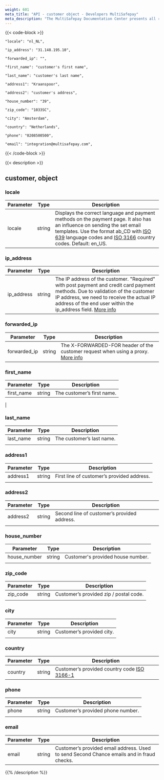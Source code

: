 ```yaml
---
weight: 601
meta_title: "API - customer object - Developers MultiSafepay"
meta_description: "The MultiSafepay Documentation Center presents all relevant information about our Plugins and API. You can also find support pages for Payment Methods, Tools and General Questions as well as the contact details of our Support and Integration Teams."
---
```

{{< code-block >}}
```shell 
"locale": "nl_NL",
```

```shell
"ip_address": "31.148.195.10",
```

```shell 
"forwarded_ip": "",
```

```shell
"first_name": "customer's first name",
```

```shell
"last_name": "customer's last name",
```

```shell 
"address1": "Kraanspoor",
```

```shell 
"address2": "customer's address",
```

```shell 
"house_number": "39",
```

```shell 
"zip_code": "1033SC",
```

```shell 
"city": "Amsterdam",
```

```shell 
"country": "Netherlands",
```

```shell 
"phone": "0208500500",
```

```shell 
"email": "integration@multisafepay.com",
```

{{< /code-block >}}

{{< description >}}
## customer, object
### locale
| Parameter                          | Type     | Description                                                                          |
|------------------------------------|----------|--------------------------------------------------------------------------------------|
| locale                             | string   | Displays the correct language and payment methods on the payment page. It also has an influence on sending the set email templates. Use the format ab_CD with [ISO 639](https://www.iso.org/iso-639-language-codes.html) language codes and [ISO 3166](https://www.iso.org/iso-3166-country-codes.html) country codes. Default: en_US. | 

### ip_address
| Parameter                          | Type     | Description                                                                          |
|------------------------------------|----------|--------------------------------------------------------------------------------------|
| ip_address                         | string  | The IP address of the customer. "Required" with post payment and credit card payment methods. Due to validation of the customer IP address, we need to receive the actual IP address of the end user within the ip_address field. [More info](/faq/api/ip_address/)                                                                            |

### forwarded_ip
| Parameter                          | Type     | Description                                                                          |
|------------------------------------|----------|--------------------------------------------------------------------------------------|
| forwarded_ip                       | string   | The X-FORWARDED-FOR header of the customer request when using a proxy. [More info](/faq/api/ip_address/)                                                                            |

### first_name
| Parameter                          | Type     | Description                                                                          |
|------------------------------------|----------|--------------------------------------------------------------------------------------|
| first_name                         | string   | The customer’s first name.                                                            |
|

### last_name
| Parameter                          | Type     | Description                                                                          |
|------------------------------------|----------|--------------------------------------------------------------------------------------|
| last_name                          | string   | The customer’s last name.                                                             |
|                                    |          |                                                                                      | 

### address1
| Parameter                          | Type     | Description                                                                          |
|------------------------------------|----------|--------------------------------------------------------------------------------------|
| address1                           | string   | First line of customer’s provided address.                                            |
|                                    |          |                                                                                      | 

### address2
| Parameter                          | Type     | Description                                                                          |
|------------------------------------|----------|--------------------------------------------------------------------------------------|
| address2                           | string   | Second line of customer’s provided address.                                           |
|                                    |          |                                                                                      | 

### house_number
| Parameter                          | Type     | Description                                                                          |
|------------------------------------|----------|--------------------------------------------------------------------------------------|
| house_number                       | string   | Customer's provided house number.                                                     |
|                                    |          |                                                                                      | 

### zip_code
| Parameter                          | Type     | Description                                                                          |
|------------------------------------|----------|--------------------------------------------------------------------------------------|
| zip_code                           | string   | Customer’s provided zip / postal code.                                                |
|                                    |          |                                                                                      | 

### city
| Parameter                          | Type     | Description                                                                          |
|------------------------------------|----------|--------------------------------------------------------------------------------------|
| city                               | string   | Customer’s provided city.                                                             |
|                                    |          |                                                                                      | 

### country
| Parameter                          | Type     | Description                                                                          |
|------------------------------------|----------|--------------------------------------------------------------------------------------|
| country                            | string   | Customer’s provided country code [ISO 3166-1](https://www.iso.org/iso-3166-country-codes.html)                                                                                                           |

### phone
| Parameter                          | Type     | Description                                                                          |
|------------------------------------|----------|--------------------------------------------------------------------------------------|
| phone                              | string   | Customer’s provided phone number.                                                     |
|                                    |          |                                                                                      | 

### email
| Parameter                          | Type     | Description                                                                          |
|------------------------------------|----------|--------------------------------------------------------------------------------------|
| email                              | string   | Customer’s provided email address. Used to send Second Chance emails and in fraud checks.                                                                                                                                 |

{{% /description %}}
